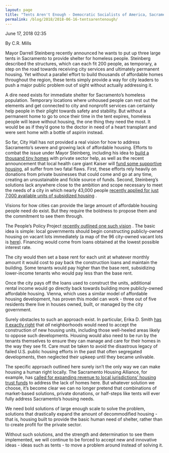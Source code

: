 ```yaml
---
layout: page
title: "Tents Aren't Enough - Democratic Socialists of America, Sacramento"
permalink: /blog/2018/2018-06-16-tentsarentenough/
---
```

June 17, 2018 02:35

By C.R. Mills

Mayor Darrell Steinberg recently announced he wants to put up three large tents in Sacramento to provide shelter for homeless people. Steinberg described the structures, which can each fit 200 people, as temporary, a step on the road towards receiving city services and ultimately permanent housing. Yet without a parallel effort to build thousands of affordable homes throughout the region, these tents simply provide a way for city leaders to push a major public problem out of sight without actually addressing it.

A dire need exists for immediate shelter for Sacramento’s homeless population. Temporary locations where unhoused people can rest out the elements and get connected to city and nonprofit services can certainly help people in their plight towards safety and stability. But without a permanent home to go to once their time in the tent expires, homeless people will leave without housing, the one thing they need the most. It would be as if they’d gone to the doctor in need of a heart transplant and were sent home with a bottle of aspirin instead.

So far, City Hall has not provided a real vision for how to address Sacramento’s severe and growing lack of affordable housing. Efforts to combat the issue under Mayor Steinberg, including his idea to [<span style="font-weight: 400;">build a thousand tiny homes</span>](http://www.sacbee.com/news/local/news-columns-blogs/city-beat/article196143064.html) with private sector help, as well as the recent announcement that local health care giant Kaiser will [<span style="font-weight: 400;">fund some supportive housing</span>](http://www.sacbee.com/news/local/article211617389.html), all suffer from two fatal flaws. First, these efforts rely heavily on donations from private businesses that could come and go at any time, creating an unsustainable and fickle source of funds. Second, Steinberg’s solutions lack anywhere close to the ambition and scope necessary to meet the needs of a city in which nearly 43,000 people [<span style="font-weight: 400;">recently applied for just 7,000 available units of subsidized housing</span>](http://www.sacbee.com/news/local/article197728399.html) .

Visions for how cities can provide the large amount of affordable housing people need do exist. But they require the boldness to propose them and the commitment to see them through.

The People’s Policy Project [<span style="font-weight: 400;">recently outlined one such vision</span>](https://peoplespolicyproject.org/2018/04/05/a-plan-to-solve-the-housing-crisis-through-social-housing/) . The basic idea is simple: local governments should begin constructing publicly-owned housing on vacant lots immediately (a map of the 96 city-owned vacant lots is [<span style="font-weight: 400;">here</span>](http://www.sacbee.com/news/local/homeless/article211626784.html)). Financing would come from loans obtained at the lowest possible interest rate.

The city would then set a base rent for each unit at whatever monthly amount it would cost to pay back the construction loans and maintain the building. Some tenants would pay higher than the base rent, subsidizing lower-income tenants who would pay less than the base rent.

Once the city pays off the loans used to construct the units, additional rental income would go directly back towards building more publicly-owned affordable housing. Vienna, which uses a similar model of affordable housing development, has proven this model can work - three out of five residents there live in houses owned, built, or managed by the city government.

Surely obstacles to such an approach exist. In particular, Erika D. Smith [<span style="font-weight: 400;">has it exactly right</span>](http://www.sacbee.com/opinion/opn-columns-blogs/erika-d-smith/article211924364.html) that *all* neighborhoods would need to accept the construction of new housing units, including those well-heeled areas likely to oppose such developments. Housing would also need to be run by the tenants themselves to ensure they can manage and care for their homes in the way they see fit. Care must be taken to avoid the disastrous legacy of failed U.S. public housing efforts in the past that often segregated developments, then neglected their upkeep until they became unlivable.

The specific approach outlined here surely isn’t the only way we can make housing a human right locally. The Sacramento Housing Alliance, for example, has [<span style="font-weight: 400;">called for expanding revenue to local jurisdictions’ housing trust funds</span>](http://www.sachousingalliance.org/2017/07/sha-releases-housing-crisis-soultions-research-call-for-action/) to address the lack of homes here. But whatever solution we choose, it’s become clear we can no longer pretend that combinations of market-based solutions, private donations, or half-steps like tents will ever fully address Sacramento’s housing needs.

We need bold solutions of large enough scale to solve the problem, solutions that drastically expand the amount of decommodified housing - that is, housing built to provide the basic human need of shelter, rather than to create profit for the private sector.

Without such solutions, and the strength and determination to see them implemented, we will continue to be forced to accept new and innovative ideas - ideas such as tents - to move a problem around instead of solving it.
